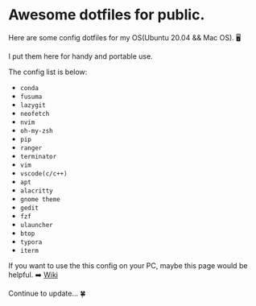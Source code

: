 # Awesome dotfiles for public.
Here are some config dotfiles for my OS(Ubuntu 20.04 && Mac OS). 🖥️

I put them here for handy and portable use.

The config list is below:
- `conda`
- `fusuma`
- `lazygit`
- `neofetch`
- `nvim`
- `oh-my-zsh`
- `pip`
- `ranger`
- `terminator`
- `vim`
- `vscode(c/c++)`
- `apt`
- `alacritty`
- `gnome theme`
- `gedit`
- `fzf`
- `ulauncher`
- `btop`
- `typora`
- `iterm`

If you want to use the this config on your PC, maybe this page would be helpful. ➡️ [Wiki](https://github.com/Xuer04/Awesome-dotfiles/wiki/Wiki "Wiki")

Continue to update...  🍀

